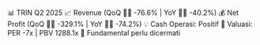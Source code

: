 📊 TRIN Q2 2025
📈 Revenue (QoQ 🔻🔴 -76.6% | YoY 🔻🔴 -40.2%)
💰 Net Profit (QoQ 🔻🔴 -329.1% | YoY 🔻🔴 -74.2%)
💡 Cash Operasi: Positif
🧮 Valuasi: PER -7x | PBV 1288.1x
🧱 Fundamental perlu dicermati
